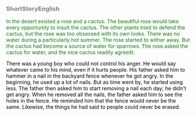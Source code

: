 <!DOCTYPE html>
<html>
<body>

<h3 style="color:Gray;">ShortStoryEnglish</h3>

<p style="color:Green;">In the desert existed a rose and a cactus. The beautiful rose would take every opportunity to insult the cactus. The other plants tried to defend the cactus, but the rose was too obsessed with its own looks. There was no water during a particularly hot summer. The rose started to wither away. But the cactus had become a source of water for sparrows. The rose asked the cactus for water, and the nice cactus readily agreedt.</p>

<p style="color:black;">There was a young boy who could not control his anger. He would say whatever came to his mind, even if it hurts people. His father asked him to hammer in a nail in the backyard fence whenever he got angry. In the beginning, he used up a lot of nails. But as time went by, he started using less. The father then asked him to start removing a nail each day; he didn’t get angry. When he removed all the nails, the father asked him to see the holes in the fence. He reminded him that the fence would never be the same. Likewise, the things he had said to people could never be erased.</p>



</body>
</html>


